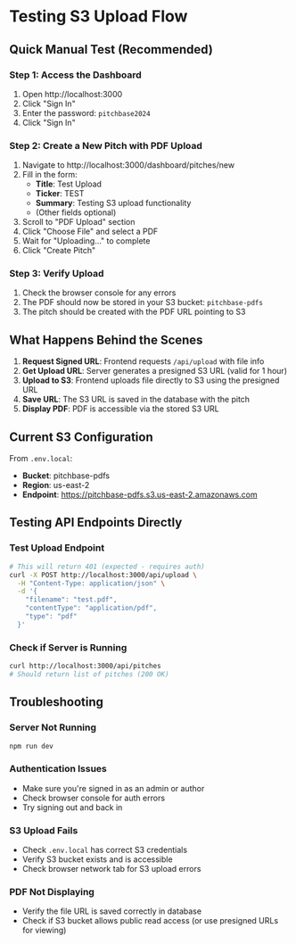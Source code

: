 # Testing S3 Upload Flow

## Quick Manual Test (Recommended)

### Step 1: Access the Dashboard
1. Open http://localhost:3000
2. Click "Sign In"
3. Enter the password: `pitchbase2024`
4. Click "Sign In"

### Step 2: Create a New Pitch with PDF Upload
1. Navigate to http://localhost:3000/dashboard/pitches/new
2. Fill in the form:
   - **Title**: Test Upload
   - **Ticker**: TEST
   - **Summary**: Testing S3 upload functionality
   - (Other fields optional)
3. Scroll to "PDF Upload" section
4. Click "Choose File" and select a PDF
5. Wait for "Uploading..." to complete
6. Click "Create Pitch"

### Step 3: Verify Upload
1. Check the browser console for any errors
2. The PDF should now be stored in your S3 bucket: `pitchbase-pdfs`
3. The pitch should be created with the PDF URL pointing to S3

## What Happens Behind the Scenes

1. **Request Signed URL**: Frontend requests `/api/upload` with file info
2. **Get Upload URL**: Server generates a presigned S3 URL (valid for 1 hour)
3. **Upload to S3**: Frontend uploads file directly to S3 using the presigned URL
4. **Save URL**: The S3 URL is saved in the database with the pitch
5. **Display PDF**: PDF is accessible via the stored S3 URL

## Current S3 Configuration

From `.env.local`:
- **Bucket**: pitchbase-pdfs
- **Region**: us-east-2
- **Endpoint**: https://pitchbase-pdfs.s3.us-east-2.amazonaws.com

## Testing API Endpoints Directly

### Test Upload Endpoint
```bash
# This will return 401 (expected - requires auth)
curl -X POST http://localhost:3000/api/upload \
  -H "Content-Type: application/json" \
  -d '{
    "filename": "test.pdf",
    "contentType": "application/pdf",
    "type": "pdf"
  }'
```

### Check if Server is Running
```bash
curl http://localhost:3000/api/pitches
# Should return list of pitches (200 OK)
```

## Troubleshooting

### Server Not Running
```bash
npm run dev
```

### Authentication Issues
- Make sure you're signed in as an admin or author
- Check browser console for auth errors
- Try signing out and back in

### S3 Upload Fails
- Check `.env.local` has correct S3 credentials
- Verify S3 bucket exists and is accessible
- Check browser network tab for S3 upload errors

### PDF Not Displaying
- Verify the file URL is saved correctly in database
- Check if S3 bucket allows public read access (or use presigned URLs for viewing)



